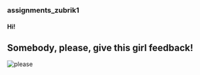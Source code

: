 ### assignments_zubrik1
#### Hi!
## Somebody, please, give this girl feedback!
 
 ![please](https://user-images.githubusercontent.com/32510392/35416007-401169d8-0230-11e8-888e-6458b682509d.gif)
